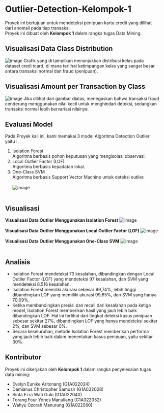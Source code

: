 # Outlier-Detection-Kelompok-1
Proyek ini bertujuan untuk mendeteksi penipuan kartu credit yang dilihat dari anomali pada tiap transaksi.
<br>Proyek ini dibuat oleh **Kelompok 1** dalam rangka tugas Data Mining.

## Visualisasi Data Class Distribution
![image](https://github.com/user-attachments/assets/f6d989ef-854f-4fd2-b22c-021a2a8b6303)
Grafik yang di tampilkan menunjukkan distribusi kelas pada dataset credi tcard, di mana terlihat ketimpangan kelas yang sangat besar antara transaksi normal dan fraud (penipuan).

## Visualisasi Amount per Transaction by Class
![image](https://github.com/user-attachments/assets/fe91e807-815b-498c-ad2e-0377e21a866b)
Jika dilihat dari gambar diatas, menegaskan bahwa transaksi fraud cenderung menggunakan nilai kecil untuk menghindari deteksi, sedangkan transaksi normal lebih bervariasi nilainya.

## Evaluasi Model
Pada Proyek kali ini, kami memakai 3 model Algoritma Detection Outlier yaitu : 
1. Isolation Forest
   <br>Algoritma berbasis pohon keputusan yang mengisolasi observasi.
2. Local Outlier Factor (LOF)
   <br>Algoritma berbasis kepadatan lokal.
3. One-Class SVM
   <br>Algoritma berbasis Support Vector Machine untuk deteksi outlier.
   <br>
  <br> ![image](https://github.com/user-attachments/assets/62dc98a0-f80d-44df-a683-07419f065f7f)
   <br>
    <br>

## Visualisasi   
**Visualisasi Data Outlier Menggunakan Isolation Forest**
![image](https://github.com/user-attachments/assets/309f8ee4-37cd-40d8-b7b4-1736cad78e68)
 <br>
    <br>
**Visualisasi Data Outlier Menggunakan Local Outlier Factor (LOF)**
![image](https://github.com/user-attachments/assets/61e35605-a1ba-4328-9865-01b1af237ce5)
 <br>
    <br>
**Visualisasi Data Outlier Menggunakan One-Class SVM**
![image](https://github.com/user-attachments/assets/0d660ba5-2f0b-4818-83a2-dde379052b5b)
 <br>
    <br>

## Analisis
  - Isolation Forest mendeteksi 73 kesalahan, dibandingkan dengan Local Outlier Factor (LOF) yang mendeteksi 97 kesalahan,        dan SVM yang mendeteksi 8.516 kesalahan.
  - Isolation Forest memiliki akurasi sebesar 99,74%, lebih tinggi dibandingkan LOF yang memiliki akurasi 99,65%, dan SVM         yang hanya 70,09%.
  - Ketika membandingkan presisi dan recall dari kesalahan pada ketiga model, Isolation Forest memberikan hasil yang jauh         lebih baik dibandingkan LOF. Hal ini terlihat dari tingkat deteksi kasus penipuan sebesar sekitar 27%, dibandingkan LOF       yang hanya mendeteksi sekitar 2%, dan SVM sebesar 0%.
  - Secara keseluruhan, metode Isolation Forest memberikan performa yang jauh lebih baik dalam menentukan kasus penipuan,         yaitu sekitar 30%.

## Kontributor
Proyek ini dikerjakan oleh **Kelompok 1** dalam rangka penyelesaian tugas data mining:
 - Evelyn Eunike Aritonang (G1A022024)
 - Damianus Christopher Samosir (G1A022028)
 - Sinta Ezra Wati Gulo (G1A022040)
 - Torang Four Yones Manullang (G1A022052)
 - Wahyu Ozorah Manurung (G1A022060)
